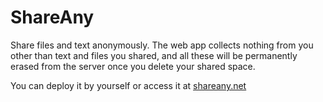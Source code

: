 # ShareAny

Share files and text anonymously. The web app collects nothing from you other than text and files you shared, and all these will be permanently erased from the server once you delete your shared space.

You can deploy it by yourself or access it at [shareany.net](www.shareany.net)
